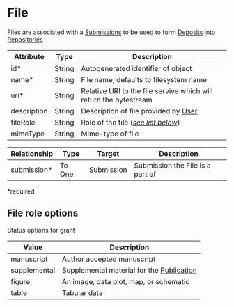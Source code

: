 # File

Files are associated with a [Submissions](Submission.md) to be used to form [Deposits](Deposit.md) into [Repositories](Repository.md)

| Attribute     | Type   | Description   |
| ------------- | -------| ------------- |
| id*           | String | Autogenerated identifier of object |
| name*         | String | File name, defaults to filesystem name |
| uri*          | String | Relative URI to the file servive which will return the bytestream  |
| description   | String | Description of file provided by [User](User.md) |
| fileRole      | String | Role of the file ([_see list below_](#file-role-options)) |
| mimeType      | String | Mime-type of file |


| Relationship   | Type   | Target    | Description |
| -------------- | ------ | --------- | ----------- | 
| submission*    | To One | [Submission](Submission.md) | Submission the File is a part of |
 
*required 

## File role options

Status options for grant

| Value        | Description |
| ------------ | ----------- |
| manuscript   | Author accepted manuscript |
| supplemental | Supplemental material for the [Publication](Publication.md) |
| figure       | An image, data plot, map, or schematic |
| table        | Tabular data |
